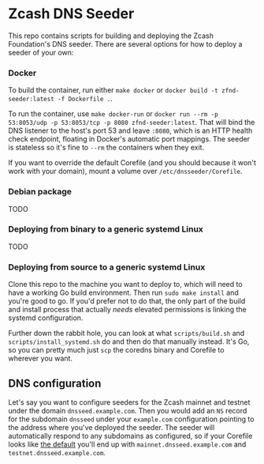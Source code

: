 # Zcash DNS Seeder

This repo contains scripts for building and deploying the Zcash Foundation's DNS seeder. There are several options for how to deploy a seeder of your own:

### Docker

To build the container, run either `make docker` or `docker build -t zfnd-seeder:latest -f Dockerfile .`.

To run the container, use `make docker-run` or `docker run --rm -p 53:8053/udp -p 53:8053/tcp -p 8080 zfnd-seeder:latest`. That will bind the DNS listener to the host's port 53 and leave `:8080`, which is an HTTP health check endpoint, floating in Docker's automatic port mappings. The seeder is stateless so it's fine to `--rm` the containers when they exit.

If you want to override the default Corefile (and you should because it won't work with your domain), mount a volume over `/etc/dnsseeder/Corefile`.

### Debian package

TODO

### Deploying from binary to a generic systemd Linux

TODO

### Deploying from source to a generic systemd Linux

Clone this repo to the machine you want to deploy to, which will need to have a working Go build environment. Then run `sudo make install` and you're good to go. If you'd prefer not to do that, the only part of the build and install process that actually *needs* elevated permissions is linking the systemd configuration.

Further down the rabbit hole, you can look at what `scripts/build.sh` and `scripts/install_systemd.sh` do and then do that manually instead. It's Go, so you can pretty much just `scp` the coredns binary and Corefile to wherever you want.

## DNS configuration

Let's say you want to configure seeders for the Zcash mainnet and testnet under the domain `dnsseed.example.com`. Then you would add an `NS` record for the subdomain `dnsseed` under your `example.com` configuration pointing to the address where you've deployed the seeder. The seeder will automatically respond to any subdomains as configured, so if your Corefile looks like [the default](coredns/Corefile) you'll end up with `mainnet.dnsseed.example.com` and `testnet.dnsseed.example.com`.
